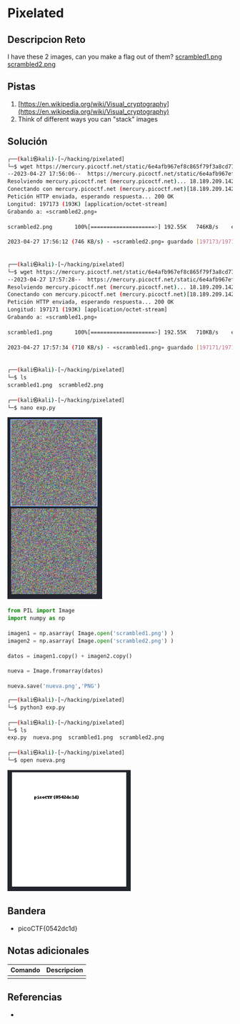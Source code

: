 # Pixelated

## Descripcion Reto
I have these 2 images, can you make a flag out of them? [scrambled1.png](https://mercury.picoctf.net/static/6e4afb967ef8c865f79f3a8cd7767cca/scrambled1.png) [scrambled2.png](https://mercury.picoctf.net/static/6e4afb967ef8c865f79f3a8cd7767cca/scrambled2.png)

## Pistas
1. [https://en.wikipedia.org/wiki/Visual_cryptography](https://en.wikipedia.org/wiki/Visual_cryptography)
2. Think of different ways you can "stack" images

## Solución
```bash
┌──(kali㉿kali)-[~/hacking/pixelated]
└─$ wget https://mercury.picoctf.net/static/6e4afb967ef8c865f79f3a8cd7767cca/scrambled2.png       
--2023-04-27 17:56:06--  https://mercury.picoctf.net/static/6e4afb967ef8c865f79f3a8cd7767cca/scrambled2.png
Resolviendo mercury.picoctf.net (mercury.picoctf.net)... 18.189.209.142
Conectando con mercury.picoctf.net (mercury.picoctf.net)[18.189.209.142]:443... conectado.
Petición HTTP enviada, esperando respuesta... 200 OK
Longitud: 197173 (193K) [application/octet-stream]
Grabando a: «scrambled2.png»

scrambled2.png       100%[====================>] 192.55K   746KB/s    en 0.3s    

2023-04-27 17:56:12 (746 KB/s) - «scrambled2.png» guardado [197173/197173]

                                                                                  
┌──(kali㉿kali)-[~/hacking/pixelated]
└─$ wget https://mercury.picoctf.net/static/6e4afb967ef8c865f79f3a8cd7767cca/scrambled1.png
--2023-04-27 17:57:28--  https://mercury.picoctf.net/static/6e4afb967ef8c865f79f3a8cd7767cca/scrambled1.png
Resolviendo mercury.picoctf.net (mercury.picoctf.net)... 18.189.209.142
Conectando con mercury.picoctf.net (mercury.picoctf.net)[18.189.209.142]:443... conectado.
Petición HTTP enviada, esperando respuesta... 200 OK
Longitud: 197171 (193K) [application/octet-stream]
Grabando a: «scrambled1.png»

scrambled1.png       100%[====================>] 192.55K   710KB/s    en 0.3s    

2023-04-27 17:57:34 (710 KB/s) - «scrambled1.png» guardado [197171/197171]

                                                                                  
┌──(kali㉿kali)-[~/hacking/pixelated]
└─$ ls
scrambled1.png  scrambled2.png

┌──(kali㉿kali)-[~/hacking/pixelated]
└─$ nano exp.py 
```
![Pasted image 20230427191618.png](https://github.com/ArmandoJhanuarGarayAlfaro/notas-hacking/blob/main/Crypto/img/Pasted%20image%2020230427191618.png)

```python
from PIL import Image
import numpy as np

imagen1 = np.asarray( Image.open('scrambled1.png') )
imagen2 = np.asarray( Image.open('scrambled2.png') )

datos = imagen1.copy() + imagen2.copy()

nueva = Image.fromarray(datos)

nueva.save('nueva.png','PNG')
```

```bash
┌──(kali㉿kali)-[~/hacking/pixelated]
└─$ python3 exp.py
                                                                                   
┌──(kali㉿kali)-[~/hacking/pixelated]
└─$ ls
exp.py  nueva.png  scrambled1.png  scrambled2.png
                                                                                   
┌──(kali㉿kali)-[~/hacking/pixelated]
└─$ open nueva.png
```
![Pasted image 20230427191536.png](https://github.com/ArmandoJhanuarGarayAlfaro/notas-hacking/blob/main/Crypto/img/Pasted%20image%2020230427191536.png)

## Bandera
* picoCTF{0542dc1d}

## Notas adicionales
| Comando | Descripcion |
|---------|-------------|
|  |  |

## Referencias
- []()
